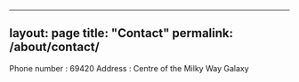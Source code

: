 
---
layout: page
title: "Contact"
permalink: /about/contact/
---

Phone number : 69420
Address : Centre of the Milky Way Galaxy

